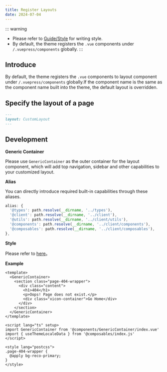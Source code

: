 ```yaml
---
title: Register Layouts
date: 2024-07-04
---
```


::: warning
- Please refer to [Guide/Style](/en/docs/guide/style) for writing style.
- By default, the theme registers the `.vue` components under `/.vuepress/components` globally.
:::

## Introduce

By default, the theme registers the `.vue` components to layout component under `/.vuepress/components` globally.If the component name is the same as the component name built into the theme, the default layout is overridden.

## Specify the layout of a page

```md
---
layout: CustomLayout
---
```

## Development

**Generic Container**

Please use `GenericContainer` as the outer container for the layout component, which will add top navigation, sidebar and other capabilities to your customized layout.

**Alias**

You can directly introduce required built-in capabilities through these aliases.

```ts
alias: {
  '@types': path.resolve(__dirname, '../types'),
  '@client': path.resolve(__dirname, '../client'),
  '@utils': path.resolve(__dirname, '../client/utils'),
  '@components': path.resolve(__dirname, '../client/components'),
  '@composables': path.resolve(__dirname, '../client/composables'),
},
```

**Style**

Please refer to [here](/en/docs/guide/style.html)。

**Example**

```vue
<template>
  <GenericContainer>
    <section class="page-404-wrapper">
      <div class="content">
        <h1>404</h1>
        <p>Oops! Page does not exist.</p>
        <div class="xicon-container">Go Home</div>
      </div>
    </section>
  </GenericContainer>
</template>

<script lang="ts" setup>
import GenericContainer from '@components/GenericContainer/index.vue'
import { useThemeLocaleData } from '@composables/index.js'
</script>

<style lang="postcss">
.page-404-wrapper {
  @apply bg-reco-primary;
}
</style>
```
